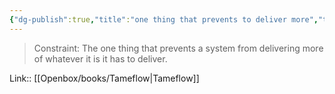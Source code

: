 ```yaml
---
{"dg-publish":true,"title":"one thing that prevents to deliver more","tags":["quotes"],"date":"2023-02-20T09:12:14+04:00","modified_at":"2023-07-11T17:45:19+03:00","alias":"one thing that prevents to deliver more","dg-path":"/quotes/202302200912.md","permalink":"/quotes/202302200912/","dgPassFrontmatter":true}
---
```



> Constraint: The one thing that prevents a system from delivering more of whatever it is it has to deliver.

Link:: [[Openbox/books/Tameflow\|Tameflow]]
